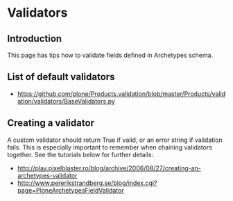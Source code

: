 # Validators

## Introduction

This page has tips how to validate fields defined in Archetypes schema.

## List of default validators

- <https://github.com/plone/Products.validation/blob/master/Products/validation/validators/BaseValidators.py>

## Creating a validator

A custom validator should return True if valid, or an error string if validation fails.
This is especially important to remember when chaining validators together.
See the tutorials below for further details:

- <http://play.pixelblaster.ro/blog/archive/2006/08/27/creating-an-archetypes-validator>
- <http://www.pererikstrandberg.se/blog/index.cgi?page=PloneArchetypesFieldValidator>

